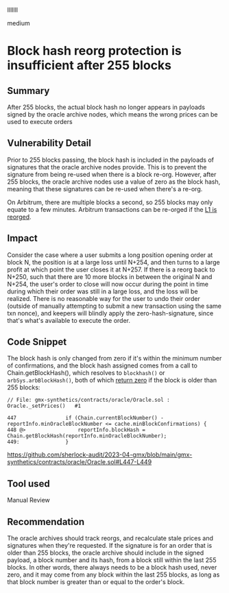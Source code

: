 IllIllI

medium

# Block hash reorg protection is insufficient after 255 blocks

## Summary

After 255 blocks, the actual block hash no longer appears in payloads signed by the oracle archive nodes, which means the wrong prices can be used to execute orders


## Vulnerability Detail

Prior to 255 blocks passing, the block hash is included in the payloads of signatures that the oracle archive nodes provide. This is to prevent the signature from being re-used when there is a block re-org. However, after 255 blocks, the oracle archive nodes use a value of zero as the block hash, meaning that these signatures can be re-used when there's a re-org.

On Arbitrum, there are multiple blocks a second, so 255 blocks may only equate to a few minutes. Arbitrum transactions can be re-orged if the [L1 is reorged](https://developer.arbitrum.io/learn-more/faq#if-there-is-a-dispute-can-my-l2-transaction-get-reorged--thrown-out--yeeted).


## Impact

Consider the case where a user submits a long position opening order at block N, the position is at a large loss until N+254, and then turns to a large profit at which point the user closes it at N+257. If there is a reorg back to N+250, such that there are 10 more blocks in between the original N and N+254, the user's order to close will now occur during the point in time during which their order was still in a large loss, and the loss will be realized. There is no reasonable way for the user to undo their order (outside of manually attempting to submit a new transaction using the same txn nonce), and keepers will blindly apply the zero-hash-signature, since that's what's available to execute the order.


## Code Snippet

The block hash is only changed from zero if it's within the minimum number of confirmations, and the block hash assigned comes from a call to Chain.getBlockHash(), which resolves to `blockhash()` or `arbSys.arbBlockHash()`, both of which [return zero](https://github.com/OffchainLabs/nitro/blob/47c8ba087ecae5e9f15a0375818848b14e98eca8/precompiles/ArbSys.go#L49-L55) if the block is older than 255 blocks:
```solidity
// File: gmx-synthetics/contracts/oracle/Oracle.sol : Oracle._setPrices()   #1

447                if (Chain.currentBlockNumber() - reportInfo.minOracleBlockNumber <= cache.minBlockConfirmations) {
448 @>                 reportInfo.blockHash = Chain.getBlockHash(reportInfo.minOracleBlockNumber);
449:               }
```
https://github.com/sherlock-audit/2023-04-gmx/blob/main/gmx-synthetics/contracts/oracle/Oracle.sol#L447-L449


## Tool used

Manual Review


## Recommendation

The oracle archives should track reorgs, and recalculate stale prices and signatures when they're requested. If the signature is for an order that is older than 255 blocks, the oracle archive should include in the signed payload, a block number and its hash, from a block still within the last 255 blocks. In other words, there always needs to be a block hash used, never zero, and it may come from any block within the last 255 blocks, as long as that block number is greater than or equal to the order's block.

